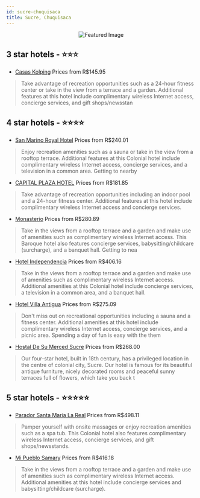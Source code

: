```yaml
---
id: sucre-chuquisaca
title: Sucre, Chuquisaca
---
```


<center><img src="https://i.travelapi.com/hotels/5000000/4200000/4192700/4192655/e8e6450d_z.jpg" alt="Featured Image" /></center>


##  3 star hotels - ⭐️⭐️⭐️

-    [Casas Kolping](https://us.hurb.com/hotels/sucre/casas-kolping-JNP-JP467069?cmp=18055) Prices from R$145.95
   > Take advantage of recreation opportunities such as a 24-hour fitness center or take in the view from a terrace and a garden. Additional features at this hotel include complimentary wireless Internet access, concierge services, and gift shops/newsstan

##  4 star hotels - ⭐️⭐️⭐️⭐️

-    [San Marino Royal Hotel](https://us.hurb.com/hotels/sucre/san-marino-royal-hotel-JNP-JP060510?cmp=18055) Prices from R$240.01
   > Enjoy recreation amenities such as a sauna or take in the view from a rooftop terrace. Additional features at this Colonial hotel include complimentary wireless Internet access, concierge services, and a television in a common area. Getting to nearby
-    [CAPITAL PLAZA HOTEL](https://us.hurb.com/hotels/sucre/capital-plaza-hotel-JNP-JP060513?cmp=18055) Prices from R$181.85
   > Take advantage of recreation opportunities including an indoor pool and a 24-hour fitness center. Additional features at this hotel include complimentary wireless Internet access and concierge services.
-    [Monasterio](https://us.hurb.com/hotels/sucre/monasterio-JNP-JP060514?cmp=18055) Prices from R$280.89
   > Take in the views from a rooftop terrace and a garden and make use of amenities such as complimentary wireless Internet access. This Baroque hotel also features concierge services, babysitting/childcare (surcharge), and a banquet hall. Getting to nea
-    [Hotel Independencia](https://us.hurb.com/hotels/sucre/hotel-independencia-JNP-JP581986?cmp=18055) Prices from R$406.16
   > Take in the views from a rooftop terrace and a garden and make use of amenities such as complimentary wireless Internet access. Additional amenities at this Colonial hotel include concierge services, a television in a common area, and a banquet hall.
-    [Hotel Villa Antigua](https://us.hurb.com/hotels/sucre/hotel-villa-antigua-JNP-JP060511?cmp=18055) Prices from R$275.09
   > Don't miss out on recreational opportunities including a sauna and a fitness center. Additional amenities at this hotel include complimentary wireless Internet access, concierge services, and a picnic area. Spending a day of fun is easy with the them
-    [Hostal De Su Merced Sucre](https://us.hurb.com/hotels/sucre/hostal-de-su-merced-sucre-JNP-JP142769?cmp=18055) Prices from R$268.00
   > Our four-star hotel, built in 18th century, has a privileged location in the centre of colonial city, Sucre. Our hotel is famous for its beautiful antique furniture, nicely decorated rooms and peaceful sunny terraces full of flowers, which take you
back t

##  5 star hotels - ⭐️⭐️⭐️⭐️⭐️

-    [Parador Santa María La Real](https://us.hurb.com/hotels/sucre/parador-santa-maria-la-real-JNP-JP060509?cmp=18055) Prices from R$498.11
   > Pamper yourself with onsite massages or enjoy recreation amenities such as a spa tub. This Colonial hotel also features complimentary wireless Internet access, concierge services, and gift shops/newsstands.
-    [Mi Pueblo Samary](https://us.hurb.com/hotels/sucre/mi-pueblo-samary-JNP-JP322160?cmp=18055) Prices from R$416.18
   > Take in the views from a rooftop terrace and a garden and make use of amenities such as complimentary wireless Internet access. Additional amenities at this hotel include concierge services and babysitting/childcare (surcharge).
